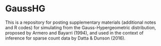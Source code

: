 # GaussHG
This is a repository for posting supplementary materials (additional notes and R codes) for simulating from the Gauss-Hypergeometric distribution, proposed by Armero and Bayarri (1994), and used in the context of inference for sparse count data by Datta &amp; Dunson (2016). 
